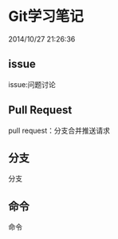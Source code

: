 # Git学习笔记 #
2014/10/27 21:26:36
## issue ##
issue:问题讨论

## Pull Request ##
pull request：分支合并推送请求




## 分支 ##
分支





## 命令 ##
命令






